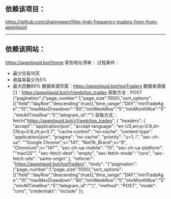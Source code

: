 ## 依赖该项目：

https://github.com/zhajingwen/filter-high-frequency-traders-from-from-apexliquid

---

## 依赖该网站：

https://apexliquid.bot/home
拿到地址清单：
过程条件：
- 最少交易10天
- 收益率最少为5%
- 最大回撤80%
数据来源页面：https://apexliquid.bot/topTraders
数据来源接口：https://apexliquid.bot/v1/web/top_trades
获取方法：POST
{"pagination":{"page_number":1,"page_size":1000},"sort_options":[{"field":"dayRoe","descending":true}],"time_range":"DAY","minTradeAge":"10","maxMaxDrawdown":"80","minWeekRoe":"5","minMonthRoe":"5","minAllTimeRoe":"5","telegram_id":""}
获取方式：
fetch("https://apexliquid.bot/v1/web/top_trades", {
  "headers": {
    "accept": "application/json",
    "accept-language": "en-US,en;q=0.9,zh-CN;q=0.8,zh;q=0.7",
    "cache-control": "no-cache",
    "content-type": "application/json",
    "pragma": "no-cache",
    "priority": "u=1, i",
    "sec-ch-ua": "\"Google Chrome\";v=\"141\", \"Not?A_Brand\";v=\"8\", \"Chromium\";v=\"141\"",
    "sec-ch-ua-mobile": "?0",
    "sec-ch-ua-platform": "\"macOS\"",
    "sec-fetch-dest": "empty",
    "sec-fetch-mode": "cors",
    "sec-fetch-site": "same-origin"
  },
  "referrer": "https://apexliquid.bot/topTraders",
  "body": "{\"pagination\":{\"page_number\":1,\"page_size\":1000},\"sort_options\":[{\"field\":\"dayRoe\",\"descending\":true}],\"time_range\":\"DAY\",\"minTradeAge\":\"10\",\"maxMaxDrawdown\":\"80\",\"minWeekRoe\":\"5\",\"minMonthRoe\":\"5\",\"minAllTimeRoe\":\"5\",\"telegram_id\":\"\"}",
  "method": "POST",
  "mode": "cors",
  "credentials": "include"
});